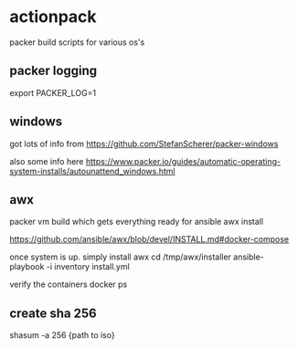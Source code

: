 # actionpack
packer build scripts for various os's

## packer logging
export PACKER_LOG=1

## windows
got lots of info from https://github.com/StefanScherer/packer-windows

also some info here https://www.packer.io/guides/automatic-operating-system-installs/autounattend_windows.html


## awx
packer vm build which gets everything ready for ansible awx install

https://github.com/ansible/awx/blob/devel/INSTALL.md#docker-compose

once system is up. simply install awx
cd /tmp/awx/installer
ansible-playbook -i inventory install.yml

verify the containers
docker ps

## create sha 256
shasum -a 256 {path to iso}